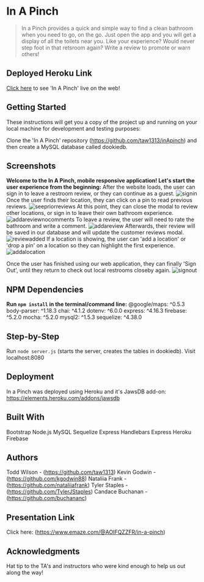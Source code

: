# In A Pinch
> In a Pinch provides a quick and simple way to find a clean bathroom when you need to go, on the go. Just open the app and you will get a display of all the toilets near you. Like your experience? Would never step foot in that retsroom again? Write a review to promote or warn others!
## Deployed Heroku Link
[Click here](https://cryptic-spire-46281.herokuapp.com/) to see 'In A Pinch' live on the web!

## Getting Started
These instructions will get you a copy of the project up and running on your local machine for development and testing purposes:

Clone the 'In A Pinch' repository (https://github.com/taw1313/inApinch) and then create a MySQL database called dookiedb.

## Screenshots
**Welcome to the In A Pinch, mobile responsive application! Let's start the user experience from the beginning:**
After the website loads, the user can sign in to leave a restroom review, or they can continue as a guest.
![signin](https://lh3.googleusercontent.com/jbl6M5F-5Ph90XpDOdY7nR0ooibqDnA0NWHnL2HrDzQsaOYibrXdozwdeiE5i0Ava0o12Zs-2ONkkg "SignIn")
Once the user finds their location, they can click on a pin to read previous reviews.
![seepriorreviews](https://lh3.googleusercontent.com/QYIOaf9kzMFwuNQjNWXVA0VEn3rS9qhX3fH2Rs4GGYSi1NizYNXUxgDAA09RNjuaiMrc-Zm1Bc8UxQ "SeePriorReviews")
At this point, they can close the modal to review other locations, or sign in to leave their own bathroom experience.
![addareviewnocomments](https://lh3.googleusercontent.com/VS3mnuuffxAiyOgvnhp9XblfVt_oC6ZXdFxEZZMHLOJRnkcxfBsQLrT4n0WCeMnGLsRDM12fyaJV9g "AddAReviewNoComments")
To leave a review, the user will need to rate the bathroom and write a comment.
![addareview](https://lh3.googleusercontent.com/7Me9w-055wrtgp5ISJAE01iyPwHGJa2stNkB--LlEa_A4UD80COaLx1u7QeHAcmpQhgk2QO2aFYhHQ "AddAReview")
Afterwards, their review will be saved in our database and will update the customer reviews modal.
![reviewadded](https://lh3.googleusercontent.com/qjrcIU8yOHsYJDT3oRogX48uVlawSGQS9qQnR7nxt2gpPeT4A0rOMUechoxdhN8dUuhuw-szXbXr8g "ReviewAdded")
If a location is showing, the user can 'add a location' or 'drop a pin' on a location so they can highlight the first experience.
![addalocation](https://lh3.googleusercontent.com/aGa-ZmTLjsaWGeC882Qv4TEkSW71pVCahNnk3wx22vd-bmQ72uUoKn8NgV94GExmNmbnCdEOZ62p9g "AddALocation")

Once the user has finished using our web application, they can finally 'Sign Out', until they return to check out local restrooms closeby again.
![signout](https://lh3.googleusercontent.com/WUz8k5zoTzGOpVh0rwC85WxJKDeXa4grWpWaDMyfE8d5TZSfS4kesRQ31bfBgVQXbXf_CH0hXS3Rzg "SignOut")

## NPM Dependencies
**Run `npm install` in the terminal/command line:**
@google/maps: ^0.5.3
body-parser: ^1.18.3
chai: ^4.1.2
dotenv: ^6.0.0
express: ^4.16.3
firebase: ^5.2.0
mocha: ^5.2.0
mysql2: ^1.5.3
sequelize: ^4.38.0

## Step-by-Step
Run `node server.js` (starts the server, creates the tables in dookiedb).
Visit localhost:8080

## Deployment
In a Pinch was deployed using Heroku and it's JawsDB add-on: https://elements.heroku.com/addons/jawsdb

## Built With
Bootstrap
Node.js
MySQL
Sequelize
Express Handlebars
Express
Heroku
Firebase

## Authors
Todd Wilson - (https://github.com/taw1313)
Kevin Godwin - (https://github.com/kgodwin88)
Nataliia Frank - (https://github.com/nataliiafrank)
Tyler Staples - (https://github.com/TylerJStaples)
Candace Buchanan - (https://github.com/buchananc)

## Presentation Link
Click here: (https://www.emaze.com/@AOIFQZZFR/in-a-pinch)

## Acknowledgments
Hat tip to the TA's and instructors who were kind enough to help us out along the way!